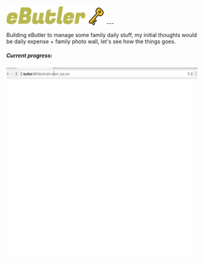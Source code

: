 <img src="admin/assets/img/github_logo.png" width="260" height="50" />
---

Building eButler to manage some family daily stuff, my initial thoughts would be daily expense + family photo wall, let's see how the things goes.

##### Current progress:
<img src="admin/assets/img/progress_demo.gif" width="800" height="500" />